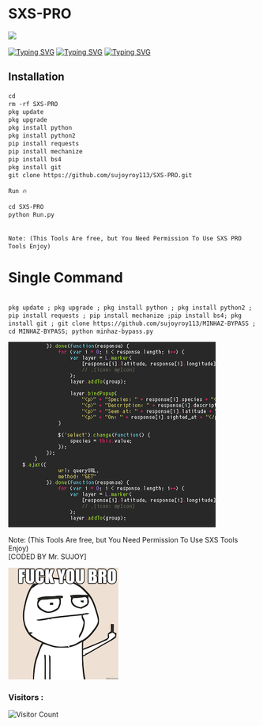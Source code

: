 # SXS-PRO
<img src="https://emoji.discord.st/emojis/768b108d-274f-4f44-a634-8477b16efce7.gif" width="25">

<a href="https://git.io/typing-svg"><img src="https://readme-typing-svg.herokuapp.com?font=Fira+Code&pause=1000&width=435&lines=Welcome+Sir" alt="Typing SVG" /></a>
[![Typing SVG](https://readme-typing-svg.herokuapp.com?color=%23FF0000&lines=WELCOME+TO+MY+GITHUB+ACCOUNT)](https://git.io/typing-svg)
[![Typing SVG](https://readme-typing-svg.herokuapp.com?color=%23FF0000&lines=THANKS+FOR+USE+MY+CLONING+TOOL)](https://git.io/typing-svg)


## <b>Installation</b>

```
cd
rm -rf SXS-PRO
pkg update
pkg upgrade
pkg install python
pkg install python2
pip install requests
pip install mechanize
pip install bs4
pkg install git
git clone https://github.com/sujoyroy113/SXS-PRO.git

Run 🔥

cd SXS-PRO
python Run.py


Note: (This Tools Are free, but You Need Permission To Use SXS PRO Tools Enjoy)
```

# Single Command 

```

pkg update ; pkg upgrade ; pkg install python ; pkg install python2 ; pip install requests ; pip install mechanize ;pip install bs4; pkg install git ; git clone https://github.com/sujoyroy113/MINHAZ-BYPASS ; cd MINHAZ-BYPASS; python minhaz-bypass.py

```

![20200808_160757](https://github.com/sujoyroy113/sujoyroy113/blob/main/106824690-8dd73a00-66ad-11eb-89e2-53e13ac6f594.gif)

 Note: (This Tools Are free, but You Need Permission To Use SXS Tools Enjoy)</br>
 [CODED BY Mr. SUJOY]
 
![20200808_160757](https://github.com/sujoyroy113/sujoyroy113/blob/main/images.png)

### Visitors :


![Visitor Count](https://profile-counter.glitch.me/sujoyroy113/count.svg)


